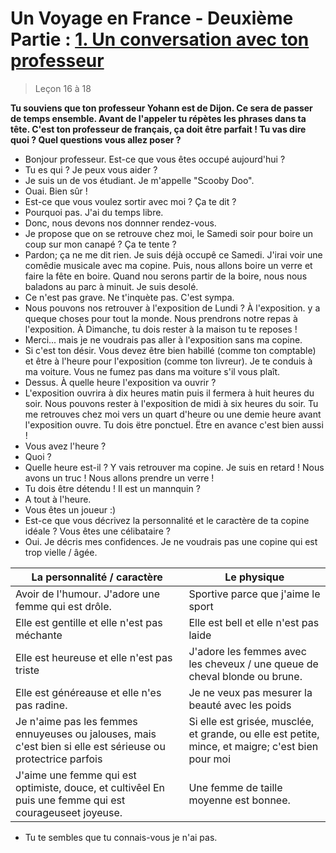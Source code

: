 # Un Voyage en France - Deuxième Partie : <u>1. Un conversation avec ton professeur</u>

> Leçon 16 à 18

**Tu souviens que ton professeur Yohann est de Dijon. Ce sera de passer de temps ensemble. Avant de l'appeler tu répètes les phrases dans ta tête. C'est ton professeur de français, ça doit être parfait ! Tu vas dire quoi ? Quel questions vous allez poser ?**

* Bonjour professeur. Est-ce que vous êtes occupé aujourd'hui ?
* Tu es qui ? Je peux vous aider ?
* Je suis un de vos étudiant. Je m'appelle "Scooby Doo".
* Ouai. Bien sûr !
* Est-ce que vous voulez sortir avec moi ? Ça te dit ?
* Pourquoi pas. J'ai du temps libre.
* Donc, nous devons nos donnner rendez-vous.
* Je propose que on se retrouve chez moi, le Samedi soir pour boire un coup sur mon canapé ? Ça te tente ?
* Pardon; ça ne me dit rien. Je suis déjà occupê ce Samedi. J'irai voir une comêdie musicale avec ma copine. Puis, nous allons boire un verre et faire la fête en boire. Quand nou serons partir de la boire, nous nous baladons au parc à minuit. Je suis desolé.
* Ce n'est pas grave. Ne t'inquète pas. C'est sympa.
* Nous pouvons nos retrouver à l'exposition de Lundi ? À l'exposition. y a queque choses pour tout la monde. Nous prendrons notre repas à l'exposition. À Dimanche, tu dois rester à la maison tu te reposes !
* Merci... mais je ne voudrais pas aller à l'exposition sans ma copine.
* Si c'est ton désir. Vous devez être bien habillé (comme ton comptable) et être à l'heure pour l'exposition (comme ton livreur). Je te conduis à ma voiture. Vous ne fumez pas dans ma voiture s'il vous plaît.
* Dessus. À quelle heure l'exposition va ouvrir ?
* L'exposition ouvrira à dix heures matin puis il fermera à huit heures du soir. Nous pouvons rester à l'exposition de midi à six heures du soir. Tu me retrouves chez moi vers un quart d'heure  ou une demie heure avant l'exposition ouvre. Tu dois ëtre ponctuel. Ëtre en avance c'est bien aussi !
* Vous avez l'heure ?
* Quoi ?
* Quelle heure est-il ? Y vais retrouver ma copine. Je suis en retard ! Nous avons un truc ! Nous allons prendre un verre !
* Tu dois être détendu ! Il est un mannquin ?
* A tout à l'heure.
* Vous êtes un joueur :)
* Est-ce que vous décrivez la personnalité et le caractère de ta copine idéale ? Vous êtes une célibataire ?
* Oui. Je décris mes confidences. Je ne voudrais pas une copine qui est trop vielle / âgée.

|La personnalité / caractère|Le physique|
|--|--|
|Avoir de l'humour. J'adore une femme qui est drôle.|Sportive parce que j'aime le sport|
|Elle est gentille et elle n'est pas méchante|Elle est bell et elle n'est pas laide|
|Elle est heureuse et elle n'est pas triste|J'adore les femmes avec les cheveux / une queue de cheval blonde ou brune.
|Elle est généreause et elle n'es pas radine.|Je ne veux pas mesurer la beauté avec les poids|
|Je n'aime pas les femmes ennuyeuses ou jalouses, mais c'est bien si elle est sérieuse ou protectrice parfois|Si elle est grisée, musclée, et grande, ou elle est petite, mince, et maigre; c'est bien pour moi|
|J'aime une femme qui est optimiste, douce, et cultivêel En puis une femme qui est courageuseet joyeuse.|Une femme de taille moyenne est bonnee.|

* Tu te sembles que tu connais-vous je n'ai pas.